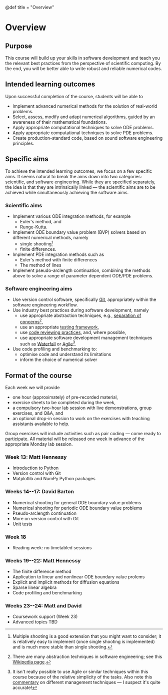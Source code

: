 @def title = "Overview"

# Overview

## Purpose

This course will build up your skills in software development and teach you
the relevant best practices from the perspective of scientific computing. By
the end, you will be better able to write robust and reliable numerical codes.

## Intended learning outcomes

Upon successful completion of the course, students will be able to

* Implement advanced numerical methods for the solution of real-world
  problems.
* Select, assess, modify and adapt numerical algorithms, guided by an
  awareness of their mathematical foundations.
* Apply appropriate computational techniques to solve ODE problems.
* Apply appropriate computational techniques to solve PDE problems.
* Create production-standard code, based on sound software engineering
  principles.

## Specific aims

To achieve the intended learning outcomes, we focus on a few specific aims. It
seems natural to break the aims down into two categories: scientific, and
software engineering. While they are specified separately, the idea is that they
are intrinsically linked &mdash; the scientific aims are to be achieved while
simultaneously achieving the software aims.

### Scientific aims

* Implement various ODE integration methods, for example
  * Euler's method, and
  * Runge-Kutta.
* Implement ODE boundary value problem (BVP) solvers based on different
  numerical methods, namely
  * single shooting[^1]
  * finite differences.
* Implement PDE integration methods such as
  * Euler's method with finite differences
  * The method of lines
* Implement pseudo-arclength continuation, combining the methods above to solve a range of parameter dependent ODE/PDE problems.

[^1]: Multiple shooting is a good extension that you might want to consider; it is relatively easy to implement (once single shooting is implemented) and is much more stable than single shooting.

### Software engineering aims

* Use version control software, specifically
    [Git](https://en.wikipedia.org/wiki/Git), appropriately within the software
    engineering workflow.
* Use industry best practices during software development, namely
  * use appropriate abstraction techniques, e.g., [separation of
      concerns](https://en.wikipedia.org/wiki/Separation_of_concerns)[^2],
  * use an appropriate [testing framework](https://en.wikipedia.org/wiki/Software_testing),
  * use [code reviewing practices](https://en.wikipedia.org/wiki/Code_review),
      and, where possible,
  * use appropriate software development management techniques such as
      [Waterfall](https://en.wikipedia.org/wiki/Waterfall_model) or
      [Agile](https://en.wikipedia.org/wiki/Agile_software_development)[^3].
* Use code profiling and benchmarking to:
  * optimise code and understand its limitations
  * inform the choice of numerical solver

[^2]: There are many abstraction techniques in software engineering; see this [Wikipedia page](https://en.wikipedia.org/wiki/Abstraction_(computer_science)).
[^3]: It isn't really possible to use Agile or similar techniques within this course because of the relative simplicity of the tasks. Also note this [commentary](https://zwischenzugs.com/2017/10/15/my-20-year-experience-of-software-development-methodologies/) on different management techniques &mdash; I suspect it's quite accurate!

## Format of the course

Each week we will provide

* one hour (approximately) of pre-recorded material,
* exercise sheets to be completed during the week,
* a compulsory two-hour lab session with live demonstrations, group exercises, and Q&amp;A, and
* an optional drop-in session to work on the exercises with teaching assistants available to help.

Group exercises will include activities such as pair coding &mdash; come ready
to participate. All material will be released one week in advance of the 
appropriate Monday lab session.

### Week 13: Matt Hennessy

* Introduction to Python
* Version control with Git
* Matplotlib and NumPy Python packages

### Weeks 14--17: David Barton

* Numerical shooting for general ODE boundary value problems
* Numerical shooting for periodic ODE boundary value problems
* Pseudo-arclength continuation
* More on version control with Git
* Unit tests

### Week 18

* Reading week: no timetabled sessions

### Weeks 19--22: Matt Hennessy

* The finite difference method
* Application to linear and nonlinear ODE boundary value prolems
* Explicit and implicit methods for diffusion equations
* Sparse linear algebra
* Code profiling and benchmarking

### Weeks 23--24: Matt and David
* Coursework support (Week 23)
* Advanced topics TBD